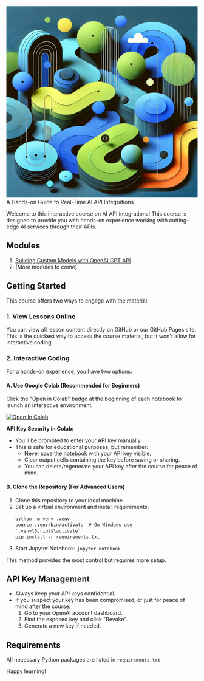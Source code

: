 <img src="AI-API-Integration.webp" alt="AI API Integration" style="max-width: 100%; height: auto;">
A Hands-on Guide to Real-Time AI API Integrations

Welcome to this interactive course on AI API integrations! This course is designed to provide you with hands-on experience working with cutting-edge AI services through their APIs.

## Modules

1. [Building Custom Models with OpenAI GPT API](./01_gpt_api)
2. (More modules to come)

## Getting Started

This course offers two ways to engage with the material:

### 1. View Lessons Online

You can view all lesson content directly on GitHub or our GitHub Pages site. This is the quickest way to access the course material, but it won't allow for interactive coding.

### 2. Interactive Coding

For a hands-on experience, you have two options:

#### A. Use Google Colab (Recommended for Beginners)

Click the "Open in Colab" badge at the beginning of each notebook to launch an interactive environment.

[![Open In Colab](https://colab.research.google.com/assets/colab-badge.svg)](https://colab.research.google.com/github/jared-mccoy/AI-API-Integration/blob/main/01_gpt_api/01_gpt-api-intro.ipynb)

**API Key Security in Colab:**
- You'll be prompted to enter your API key manually.
- This is safe for educational purposes, but remember:
  - Never save the notebook with your API key visible.
  - Clear output cells containing the key before saving or sharing.
  - You can delete/regenerate your API key after the course for peace of mind.

#### B. Clone the Repository (For Advanced Users)

1. Clone this repository to your local machine.
2. Set up a virtual environment and install requirements:
   ```
   python -m venv .venv
   source .venv/bin/activate  # On Windows use `.venv\Scripts\activate`
   pip install -r requirements.txt
   ```
3. Start Jupyter Notebook: `jupyter notebook`

This method provides the most control but requires more setup.

## API Key Management

- Always keep your API keys confidential.
- If you suspect your key has been compromised, or just for peace of mind after the course:
  1. Go to your OpenAI account dashboard.
  2. Find the exposed key and click "Revoke".
  3. Generate a new key if needed.

## Requirements

All necessary Python packages are listed in `requirements.txt`.

Happy learning!
